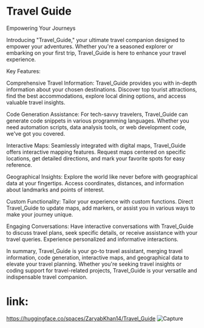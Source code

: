 # Travel Guide
Empowering Your Journeys

Introducing "Travel_Guide," your ultimate travel companion designed to empower your adventures. Whether you're a seasoned explorer or embarking on your first trip, Travel_Guide is here to enhance your travel experience.

Key Features:

Comprehensive Travel Information: Travel_Guide provides you with in-depth information about your chosen destinations. Discover top tourist attractions, find the best accommodations, explore local dining options, and access valuable travel insights.

Code Generation Assistance: For tech-savvy travelers, Travel_Guide can generate code snippets in various programming languages. Whether you need automation scripts, data analysis tools, or web development code, we've got you covered.

Interactive Maps: Seamlessly integrated with digital maps, Travel_Guide offers interactive mapping features. Request maps centered on specific locations, get detailed directions, and mark your favorite spots for easy reference.

Geographical Insights: Explore the world like never before with geographical data at your fingertips. Access coordinates, distances, and information about landmarks and points of interest.


Custom Functionality: Tailor your experience with custom functions. Direct Travel_Guide to update maps, add markers, or assist you in various ways to make your journey unique.

Engaging Conversations: Have interactive conversations with Travel_Guide to discuss travel plans, seek specific details, or receive assistance with your travel queries. Experience personalized and informative interactions.

In summary, Travel_Guide is your go-to travel assistant, merging travel information, code generation, interactive maps, and geographical data to elevate your travel planning. Whether you're seeking travel insights or coding support for travel-related projects, Travel_Guide is your versatile and indispensable travel companion.

# link:

https://huggingface.co/spaces/ZaryabKhan14/Travel_Guide
![Capture](https://github.com/ZaryabKhan14/Travel_Guide/assets/93312774/ec2266f6-426d-4609-ad4c-43bc18c9c71b)
